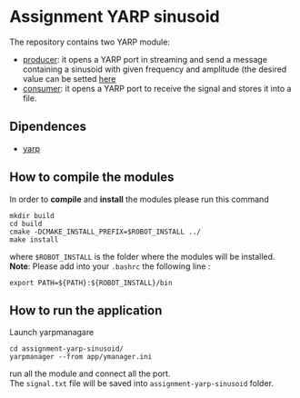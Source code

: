 # Assignment YARP sinusoid

The repository contains two YARP module:
* [producer](producer_module/): it opens a YARP port in streaming and send a message containing a sinusoid with given frequency and amplitude (the desired value can be setted [here](producer_module/config/config.ini)
* [consumer](consumer_module/): it opens a YARP port to receive the signal and stores it into a file.

## Dipendences
* [yarp](http://www.yarp.it/)

## How to compile the modules
In order to **compile** and **install** the modules please run this command 
```shell
mkdir build
cd build
cmake -DCMAKE_INSTALL_PREFIX=$ROBOT_INSTALL ../
make install
```
where `$ROBOT_INSTALL` is the folder where the modules will be installed.  
**Note**: Please add into your `.bashrc` the following line :
   ```
  export PATH=${PATH}:${ROBOT_INSTALL}/bin
  ```
  
## How to run the application
Launch yarpmanagare
```
cd assignment-yarp-sinusoid/
yarpmanager --from app/ymanager.ini 
```
run all the module and connect all the port.  
The `signal.txt` file will be saved into `assignment-yarp-sinusoid` folder.
